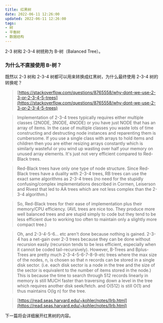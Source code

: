 ```yaml
---
title: 红黑树
date: 2022-06-11 12:26:00
updated: 2022-06-11 12:26:00
tags:
- 树
- 平衡树
- 数据结构
---
```


2-3 树和 2-3-4 树统称为 B-树（Balanced Tree）。

### 为什么不直接使用 B-树？

既然以 2-3 树和 2-3-4 树都可以用来转换成红黑树，为什么最终使用 2-3-4 树的转换呢？

> [https://stackoverflow.com/questions/8765558/why-dont-we-use-2-3-or-2-3-4-5-trees](https://stackoverflow.com/questions/8765558/why-dont-we-use-2-3-or-2-3-4-5-trees)

> Implementation of 2-3-4 trees typically requires either multiple classes (2NODE, 3NODE, 4NODE) or you have just NODE that has an array of items. In the case of multiple classes you waste lots of time constructing and destructing node instances and reparenting them is cumbersome. If you use a single class with arrays to hold items and children then you are either resizing arrays constantly which is similarly wasteful or you wind up wasting over half your memory on unused array elements. It's just not very efficient compared to Red-Black trees.

> Red-Black trees have only one type of node structure. Since Red-Black trees have a duality with 2-3-4 trees, RB trees can use the exact same algorithms as 2-3-4 trees (no need for the stupidly confusing/complex implementations described in Cormen, Leiserson and Rivest that led to AA trees which are not less complex than the 2-3-4 algorithm.)

> So, Red-Black trees for their ease of implementation plus their memory/CPU efficiency. (AVL trees are nice too. They produce more well balanced trees and are stupid simply to code but they tend to be less efficient due to working too often to maintain only a slightly more compact tree.)

> Oh, and 2-3-4-5-6... etc aren't done because nothing is gained. 2-3-4 has a net-gain over 2-3 trees because they can be done without recursion easily (recursion tends to be less efficient, especially when it cannot be coded tail-recursively). However, B-Trees and Bplus-Trees are pretty much 2-3-4-5-6-7-8-9-etc trees where the max size of the nodes, n, is chosen so that n records can be stored in a single disk sector. (i.e. each disk sector is a node in the tree and the size of the sector is equivalent to the number of items stored in the node.) This is because the time to search through 512 records linearly in memory is still MUCH faster than traversing down a level in the tree which requires another disk seek/fetch. and O(512) is still O(1) and thus maintains O(lg n) for the tree.

> [https://read.seas.harvard.edu/~kohler/notes/llrb.html](https://read.seas.harvard.edu/~kohler/notes/llrb.html)

下一篇将会详细展开红黑树的内容。
